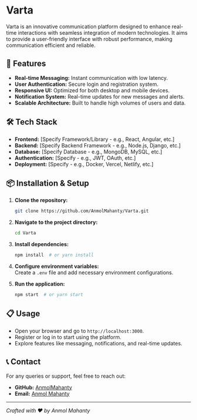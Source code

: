 # Varta

Varta is an innovative communication platform designed to enhance real-time interactions with seamless integration of modern technologies. It aims to provide a user-friendly interface with robust performance, making communication efficient and reliable.

## 🚀 Features

- **Real-time Messaging:** Instant communication with low latency.
- **User Authentication:** Secure login and registration system.
- **Responsive UI:** Optimized for both desktop and mobile devices.
- **Notification System:** Real-time updates for new messages and alerts.
- **Scalable Architecture:** Built to handle high volumes of users and data.

## 🛠️ Tech Stack

- **Frontend:** [Specify Framework/Library - e.g., React, Angular, etc.]
- **Backend:** [Specify Backend Framework - e.g., Node.js, Django, etc.]
- **Database:** [Specify Database - e.g., MongoDB, MySQL, etc.]
- **Authentication:** [Specify - e.g., JWT, OAuth, etc.]
- **Deployment:** [Specify - e.g., Docker, Vercel, Netlify, etc.]

## 📦 Installation & Setup

1. **Clone the repository:**  
   ```bash
   git clone https://github.com/AnmolMahanty/Varta.git
   ```

2. **Navigate to the project directory:**  
   ```bash
   cd Varta
   ```

3. **Install dependencies:**  
   ```bash
   npm install  # or yarn install
   ```

4. **Configure environment variables:**  
   Create a `.env` file and add necessary environment configurations.

5. **Run the application:**  
   ```bash
   npm start  # or yarn start
   ```

## 📋 Usage

- Open your browser and go to `http://localhost:3000`.
- Register or log in to start using the platform.
- Explore features like messaging, notifications, and real-time updates.


## 📞 Contact

For any queries or support, feel free to reach out:

- **GitHub:** [AnmolMahanty](https://github.com/AnmolMahanty)
- **Email:** [Anmol Mahanty](mahantyanmol14@gmail.com)

---

*Crafted with ❤️ by Anmol Mahanty*


